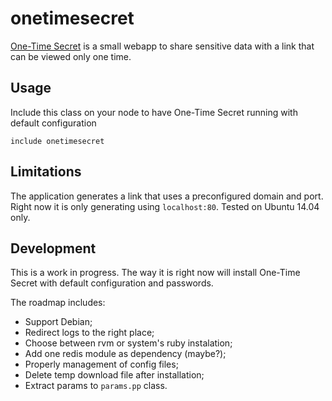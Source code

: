 # onetimesecret

[One-Time Secret](http://onetimesecret.com) is a small webapp to share sensitive data with a link that can be viewed only one time.

## Usage

Include this class on your node to have One-Time Secret running with default configuration

    include onetimesecret

## Limitations

The application generates a link that uses a preconfigured domain and port. Right now it is only generating using `localhost:80`.
Tested on Ubuntu 14.04 only.

## Development

This is a work in progress. The way it is right now will install One-Time Secret with default configuration and passwords.

The roadmap includes:

* Support Debian;
* Redirect logs to the right place;
* Choose between rvm or system's ruby instalation;
* Add one redis module as dependency (maybe?);
* Properly management of config files;
* Delete temp download file after installation;
* Extract params to `params.pp` class.
